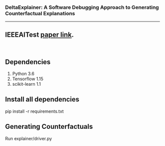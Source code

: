 ### DeltaExplainer: A Software Debugging Approach to Generating Counterfactual Explanations
------
## IEEEAITest [paper link](https://ieeexplore.ieee.org/document/9898123/).


<br/>

## Dependencies

1. Python 3.6
2. Tensorflow 1.15
3. scikit-learn 1.1

## Install all dependencies

pip install -r requirements.txt

## Generating Counterfactuals

Run explainer/driver.py
